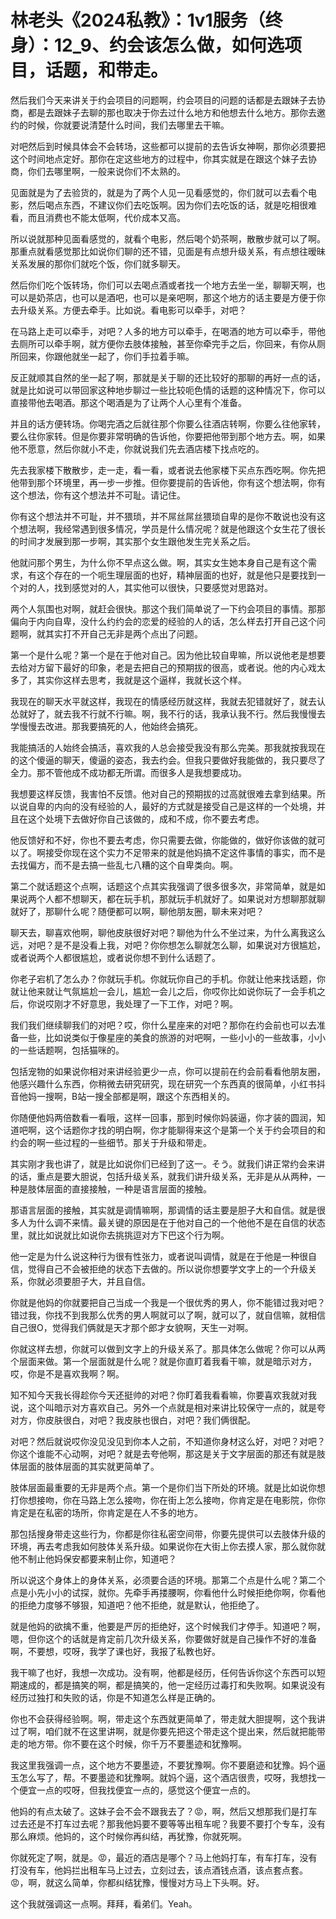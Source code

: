 # 林老头《2024私教》：1v1服务（终身）：12_9、约会该怎么做，如何选项目，话题，和带走。

然后我们今天来讲关于约会项目的问题啊，约会项目的问题的话都是去跟妹子去协商，都是去跟妹子去聊的那也取决于你去过什么地方和他想去什么地方。那你去邀约的时候，你就要说清楚什么时间，我们去哪里去干嘛。

对吧然后到时候具体会不会转场，这些都可以提前的去告诉女神啊，那你必须要把这个时间地点定好。那你在定这些地方的过程中，你其实就是在跟这个妹子去协商，你们去哪里啊，一般来说你们不太熟的。

见面就是为了去验货的，就是为了两个人见一见看感觉的，你们就可以去看个电影，然后喝点东西，不建议你们去吃饭啊。因为你们去吃饭的话，就是吃相很难看，而且消费也不能太低啊，代价成本又高。

所以说就那种见面看感觉的，就看个电影，然后喝个奶茶啊，散散步就可以了啊。那重点就看感觉那比如说你们聊的还不错，见面是有点想升级关系，有点想往暧昧关系发展的那你们就吃个饭，你们就多聊天。

然后你们吃个饭转场，你们可以去喝点酒或者找一个地方去坐一坐，聊聊天啊，也可以是奶茶店，也可以是酒吧，也可以是亲吧啊，那这个地方的话主要是方便于你去升级关系。方便去牵手。比如说。看电影可以牵手，对吧？

在马路上走可以牵手，对吧？人多的地方可以牵手，在喝酒的地方可以牵手，带他去厕所可以牵手啊，就方便你去肢体接触，甚至你牵完手之后，你回来，有你从厕所回来，你跟他就坐一起了，你们手拉着手嘛。

反正就顺其自然的坐一起了啊，那就是关于聊的还比较好的那聊的再好一点的话，就是比如说可以带回家这种地步聊过一些比较呃色情的话题的这种情况下，你可以直接带他去喝酒。那这个喝酒是为了让两个人心里有个准备。

并且的话方便转场。你喝完酒之后就往那个你要么往酒店转啊，你要么往他家转，要么往你家转。但是你要非常明确的告诉他，你要把他带到那个地方去。啊，如果他不愿意，然后你就小不走，你就说我们先去酒店楼下找点吃的。

先去我家楼下散散步，走一走，看一看，或者说去他家楼下买点东西吃啊。你先把他带到那个环境里，再一步一步推。但你要提前的告诉他，你有这个想法啊，你有这个想法，你有这个想法并不可耻。请记住。

你有这个想法并不可耻，并不猥琐，并不屌丝屌丝猥琐自卑的是你不敢说也没有这个想法啊，我经常遇到很多情况，学员是什么情况呢？就是他跟这个女生花了很长的时间才发展到那一步啊，其实那个女生跟他发生完关系之后。

他就问那个男生，为什么你不早点这么做。啊，其实女生她本身自己是有这个需求，有这个存在的一个呃生理层面的也好，精神层面的也好，就是他只是要找到一个对的人，找到感觉对的人，其实他可以很快，只要感觉对思路对。

两个人氛围也对啊，就赶会很快。那这个我们简单说了一下约会项目的事情。那那偏向于内向自卑，没什么约约会的恋爱的经验的人的话，怎么样去打开自己这个问题啊，就其实打不开自己无非是两个点出了问题。

第一个是什么呢？第一个是在于他对自己。因为他比较自卑嘛，所以说他老是想要去给对方留下最好的印象，老是去把自己的预期拔的很高，或者说。他的内心戏太多了，其实你这样去思考，我就是这个逼样，我就长这个样。

我现在的聊天水平就这样，我现在的情感经历就这样，我就去犯错就好了，就去认怂就好了，就去我不行就不行嘛。啊，我不行的话，我承认我不行。然后我慢慢去学慢慢去改进。那我要搞死的人，他始终会搞死。

我能搞活的人始终会搞活，喜欢我的人总会接受我没有那么完美。那我就按我现在的这个傻逼的聊天，傻逼的姿态，我去约会。但我只要做好我能做的，我只要尽了全力。那不管他成不成功都无所谓。而很多人是我想要成功。

我想要这样反馈，我害怕不反馈。他对自己的预期拔的过高就很难去拿到结果。所以说自卑的内向的没有经验的人，最好的方式就是接受自己是这样的一个处境，并且在这个处境下去做好你自己该做的，成和不成，你不要去考虑。

他反馈好和不好，你也不要去考虑，你只需要去做，你能做的，做好你该做的就可以了。啊接受你现在这个实力不足带来的就是他妈搞不定这件事情的事实，而不是去找偏方，而不是去搞一些乱七八糟的这个自卑类向。啊。

第二个就话题这个点啊，话题这个点其实我强调了很多很多次，非常简单，就是如果说两个人都不想聊天，都在玩手机，那就玩手机就好了。如果说对方想聊那就聊就好了，那聊什么呢？随便都可以啊，聊他朋友圈，聊未来对吧？

聊天去，聊喜欢他啊，聊他皮肤很好对吧？聊他为什么不坐过来，为什么离我这么远，对吧？是不是没看上我，对吧？你你想怎么聊就怎么聊，如果说对方很尴尬，或者说两个人都很尴尬，或者说你想不到什么话题了。

你老子宕机了怎么办？你就玩手机。你就玩你自己的手机。你就让他来找话题，你就让他来就让气氛尴尬一会儿，尴尬一会儿之后，你哎你比如说你玩了一会手机之后，你说哎刚才不好意思，我处理了一下工作，对吧？啊。

我们我们继续聊我们的对吧？哎，你什么星座来的对吧？那你在约会前也可以去准备一些，比如说类似于像星座的美食的旅游的对吧啊，一些小小的一些故事，小小的一些话题啊，包括猫咪的。

包括宠物的如果说你相对来讲经验更少一点，你可以提前在约会前看看他朋友圈，他感兴趣什么东西，你稍微去研究研究，现在研究一个东西真的很简单，小红书抖音他妈一搜啊，B站一搜全部都是啊，跟这个东西相关的。

你随便他妈两倍数看一看哦，这样一回事，那到时候你妈装逼，你才装的圆润，知道吧啊，这个话题你才找的明白啊，你才能聊得来这个是第一个关于约会项目的和约会的啊一些过程的一些细节。那关于升级和带走。

其实刚才我也讲了，就是比如说你们已经到了这一。そう。就我们讲正常约会来讲的话，重点是要大胆说，包括升级关系，就我们讲升级关系，无非是从从两种，一种是肢体层面的直接接触，一种是语言层面的接触。

那语言层面的接触，其实就是调情嘛啊，那调情的话主要是胆子大和自信。就是很多人为什么调不来情。最关键的原因是在于他对自己的一个他他不是在自信的状态里，就比如说就比如说你去挑挑逗对方下巴这个行为啊。

他一定是为什么说这种行为很有性张力，或者说叫调情，就是在于他是一种很自信，觉得自己不会被拒绝的状态下去做的。所以说你想要学文字上的一个升级关系，你就必须要胆子大，并且自信。

你就是他妈的你就要把自己当成一个我是一个很优秀的男人，你不能错过我对吧？错过我，你找不到我那么优秀的男人啊就可以了啊，就可以了，就自信嘛，就相信自己很O，觉得我们俩就是天才那个郎才女貌啊，天生一对啊。

你就这样去想，你就可以做到文字上的升级关系了。那具体怎么做呢？你可以从两个层面来做。第一个层面就是什么呢？就是你直盯着我看干嘛，就是暗示对方，哎，你是不是喜欢我啊？啊。

知不知今天我长得趁你今天还挺帅的对吧？你盯着我看看嘛，你要喜欢我就对我说，这个叫暗示对方喜欢自己。另外一个点就是相对来讲比较保守一点的，就是夸对方，你皮肤很白，对吧？我皮肤也很白，对吧？我们俩很配。

对吧？然后就说哎你没见没见到你本人之前，不知道你身材这么好，对吧？对吧？你这个谁能不心动啊，对吧？就是去夸他啊，那这是关于文字层面的那还有就是肢体层面的肢体层面的其实就更简单了。

肢体层面最重要的无非是两个点。第一个是你们当下所处的环境。就是比如说你想打你想接吻，你在马路上怎么接吻，你在街上怎么接吻，你肯定是在电影院，你你肯定是在私密的场所，你肯定是在人不多的地方。

那包括搜身带走这些行为，你都是你往私密空间带，你要先提供可以去肢体升级的环境，再去考虑我如何肢体关系升级。如果说你在大街上你去摸人家，那么就你就他不制止他妈保安都要来制止你，知道吧？

所以说这个身体上的身体关系，必须要合适的环境。那第二个点是什么呢？第二个点是小先小小的试探，就你。先牵手再搂腰啊，你看他什么时候拒绝你啊，你看他的拒绝力度够不够狠，知道吧？他不拒绝，就是默认，他拒绝了。

就是他妈的欲擒不重，他要是严厉的拒绝好，这个时候我们才停手。知道吧？啊，嗯，但你这个的话就是肯定前几次升级关系，你要做好就是自己操作不好的准备啊，不要想，哎呀，我学了课也好，我报了私教也好。

我干嘛了也好，我想一次成功。没有啊，他都是经历，任何告诉你这个东西可以短期速成的，都是搞笑的啊，都是搞笑的，他一定经历过毒打和失败啊。如果说没有经历过独打和失败的话，你是不知道怎么样是正确的。

你也不会获得经验啊。啊，带走这个东西就更简单了，带走就大胆提啊，这个我讲过了啊，咱们就不在这里讲啊，就是你要先把这个带走这个提出来，然后就把能带走的地方带。你不要在这个时候，你千万不要墨迹和犹豫啊。

我这里我强调一点，这个地方不要墨迹，不要犹豫啊。你不要磨迹和犹豫。妈个逼玉怎么写了，帮。不要墨迹和犹豫啊。就妈个逼，这个酒店很贵，哎呀，我想找一个便宜一点的哎呀，但我找便宜一点的，感觉这个便宜一点的。

他妈的有点太破了。这妹子会不会不跟我去了？😡，啊，然后又想那我们是打车过去还是不打车过去呢？那我他妈要不要等等出租车呢？我要不要打个专车，没有那么麻烦。他妈的，这个时候你再纠结，再犹豫，你就死啊。

你就死定了啊，就是。😡，最近的酒店是哪个？马上他妈打车，有车打车，没有打没有车，他妈拦出租车马上过去，立刻过去，该点酒钱点酒，该点套点套。😡，啊，就这么简单，你都纠结犹豫，慢慢对方马上下头啊。好。

这个我就强调这一点啊。拜拜，看弟们。Yeah。